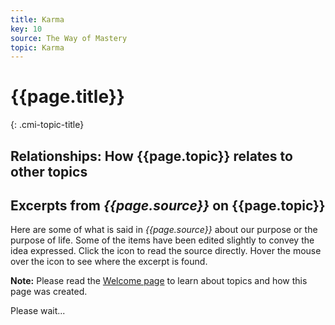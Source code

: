 ```yaml
---
title: Karma
key: 10
source: The Way of Mastery
topic: Karma
---
```


# {{page.title}}
{: .cmi-topic-title}

## Relationships: How {{page.topic}} relates to other topics

## Excerpts from <em>{{page.source}}</em> on {{page.topic}}

Here are some of what is said in *{{page.source}}* about our purpose or the purpose of life. Some
of the items have been edited slightly to convey the idea expressed. Click the <i class="linkify icon"></i>
icon to read the source directly. Hover the mouse over the icon to see where the excerpt is found.

**Note:** Please read the [Welcome page](/t/wom/topics/welcome/) to learn about topics and how this page
was created.

<div class="ui basic segments topic-summary-list">
  <div class="ui loading segment">
    <p>Please wait...</p>
  </div>
</div>

